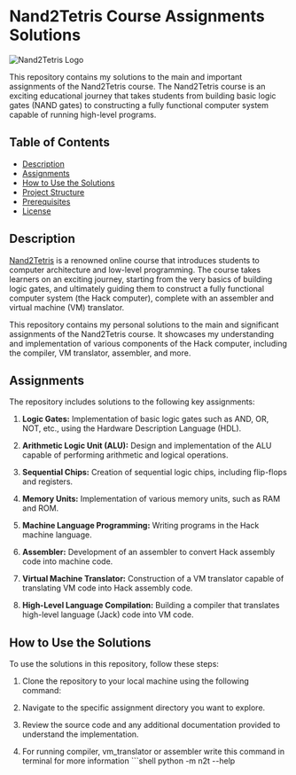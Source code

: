 # Nand2Tetris Course Assignments Solutions

![Nand2Tetris Logo](https://url-to-your-nand2tetris-logo.png)

This repository contains my solutions to the main and important assignments of the Nand2Tetris course. The Nand2Tetris course is an exciting educational journey that takes students from building basic logic gates (NAND gates) to constructing a fully functional computer system capable of running high-level programs.

## Table of Contents

- [Description](#description)
- [Assignments](#assignments)
- [How to Use the Solutions](#how-to-use-the-solutions)
- [Project Structure](#project-structure)
- [Prerequisites](#prerequisites)
- [License](#license)

## Description

[Nand2Tetris](https://www.nand2tetris.org/) is a renowned online course that introduces students to computer architecture and low-level programming. The course takes learners on an exciting journey, starting from the very basics of building logic gates, and ultimately guiding them to construct a fully functional computer system (the Hack computer), complete with an assembler and virtual machine (VM) translator.

This repository contains my personal solutions to the main and significant assignments of the Nand2Tetris course. It showcases my understanding and implementation of various components of the Hack computer, including the compiler, VM translator, assembler, and more.

## Assignments

The repository includes solutions to the following key assignments:

1. **Logic Gates:** Implementation of basic logic gates such as AND, OR, NOT, etc., using the Hardware Description Language (HDL).

2. **Arithmetic Logic Unit (ALU):** Design and implementation of the ALU capable of performing arithmetic and logical operations.

3. **Sequential Chips:** Creation of sequential logic chips, including flip-flops and registers.

4. **Memory Units:** Implementation of various memory units, such as RAM and ROM.

5. **Machine Language Programming:** Writing programs in the Hack machine language.

6. **Assembler:** Development of an assembler to convert Hack assembly code into machine code.

7. **Virtual Machine Translator:** Construction of a VM translator capable of translating VM code into Hack assembly code.

8. **High-Level Language Compilation:** Building a compiler that translates high-level language (Jack) code into VM code.

## How to Use the Solutions
To use the solutions in this repository, follow these steps:

1. Clone the repository to your local machine using the following command:

2. Navigate to the specific assignment directory you want to explore.

3. Review the source code and any additional documentation provided to understand the implementation.

4. For running compiler, vm_translator or assembler write this command in terminal for more information ```shell
python -m n2t --help

